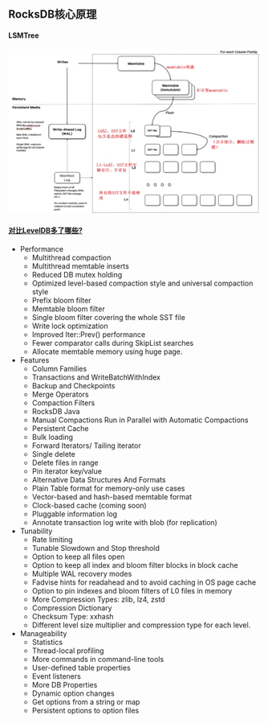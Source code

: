 ## RocksDB核心原理

#### LSMTree
<img src="images/rocksdb-arch.png" width="960px" />

#### [对比LevelDB多了哪些?](https://github.com/facebook/rocksdb/wiki/Features-Not-in-LevelDB)
- Performance
  - Multithread compaction
  - Multithread memtable inserts
  - Reduced DB mutex holding
  - Optimized level-based compaction style and universal compaction style
  - Prefix bloom filter
  - Memtable bloom filter
  - Single bloom filter covering the whole SST file
  - Write lock optimization
  - Improved Iter::Prev() performance
  - Fewer comparator calls during SkipList searches
  - Allocate memtable memory using huge page.
- Features
  - Column Families
  - Transactions and WriteBatchWithIndex
  - Backup and Checkpoints
  - Merge Operators
  - Compaction Filters
  - RocksDB Java
  - Manual Compactions Run in Parallel with Automatic Compactions
  - Persistent Cache
  - Bulk loading
  - Forward Iterators/ Tailing iterator
  - Single delete
  - Delete files in range
  - Pin iterator key/value
  - Alternative Data Structures And Formats
  - Plain Table format for memory-only use cases
  - Vector-based and hash-based memtable format
  - Clock-based cache (coming soon)
  - Pluggable information log
  - Annotate transaction log write with blob (for replication)
- Tunability
  - Rate limiting
  - Tunable Slowdown and Stop threshold
  - Option to keep all files open
  - Option to keep all index and bloom filter blocks in block cache
  - Multiple WAL recovery modes
  - Fadvise hints for readahead and to avoid caching in OS page cache
  - Option to pin indexes and bloom filters of L0 files in memory
  - More Compression Types: zlib, lz4, zstd
  - Compression Dictionary
  - Checksum Type: xxhash
  - Different level size multiplier and compression type for each level.
- Manageability
  - Statistics
  - Thread-local profiling
  - More commands in command-line tools
  - User-defined table properties
  - Event listeners
  - More DB Properties
  - Dynamic option changes
  - Get options from a string or map
  - Persistent options to option files
